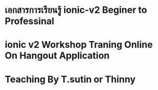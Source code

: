 # เอกสารการเรียนรู้ ionic-v2 Beginer to Professinal
# ionic v2 Workshop Traning Online On Hangout Application 
# Teaching By T.sutin or Thinny
